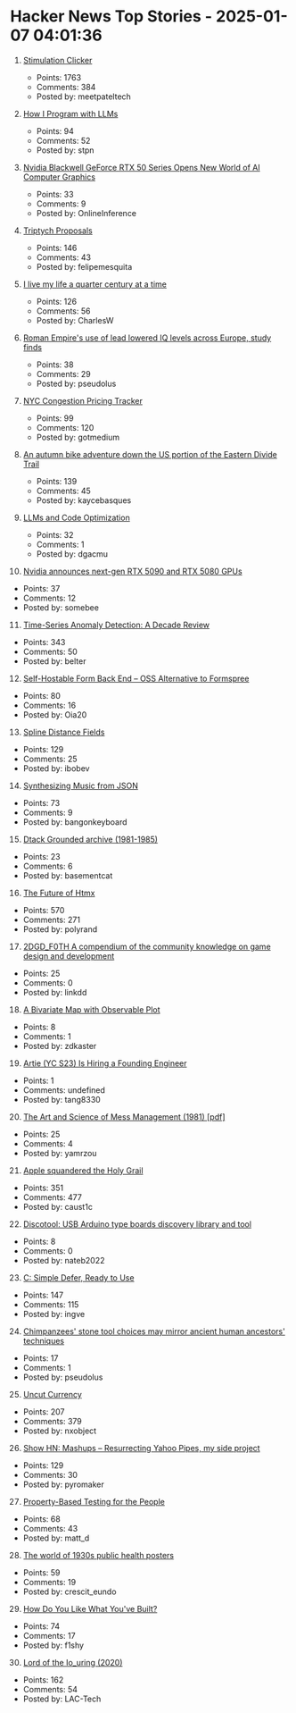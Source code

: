 # Hacker News Top Stories - 2025-01-07 04:01:36

1. [Stimulation Clicker](https://neal.fun/stimulation-clicker/)
   - Points: 1763
   - Comments: 384
   - Posted by: meetpateltech

2. [How I Program with LLMs](https://crawshaw.io/blog/programming-with-llms)
   - Points: 94
   - Comments: 52
   - Posted by: stpn

3. [Nvidia Blackwell GeForce RTX 50 Series Opens New World of AI Computer Graphics](https://nvidianews.nvidia.com/news/nvidia-blackwell-geforce-rtx-50-series-opens-new-world-of-ai-computer-graphics)
   - Points: 33
   - Comments: 9
   - Posted by: OnlineInference

4. [Triptych Proposals](https://alexanderpetros.com/triptych/)
   - Points: 146
   - Comments: 43
   - Posted by: felipemesquita

5. [I live my life a quarter century at a time](https://tla.systems/blog/2025/01/04/i-live-my-life-a-quarter-century-at-a-time/)
   - Points: 126
   - Comments: 56
   - Posted by: CharlesW

6. [Roman Empire's use of lead lowered IQ levels across Europe, study finds](https://www.theguardian.com/science/2025/jan/06/roman-empires-use-of-lead-lowered-iq-levels-across-europe-study-finds)
   - Points: 38
   - Comments: 29
   - Posted by: pseudolus

7. [NYC Congestion Pricing Tracker](https://www.congestion-pricing-tracker.com/)
   - Points: 99
   - Comments: 120
   - Posted by: gotmedium

8. [An autumn bike adventure down the US portion of the Eastern Divide Trail](https://www.crazyguyonabike.com/doc/?doc_id=26078)
   - Points: 139
   - Comments: 45
   - Posted by: kaycebasques

9. [LLMs and Code Optimization](https://wiredream.com/llm-optimizing-digit-diff/)
   - Points: 32
   - Comments: 1
   - Posted by: dgacmu

10. [Nvidia announces next-gen RTX 5090 and RTX 5080 GPUs](https://www.theverge.com/2025/1/6/24337396/nvidia-rtx-5080-5090-5070-ti-5070-price-release-date)
   - Points: 37
   - Comments: 12
   - Posted by: somebee

11. [Time-Series Anomaly Detection: A Decade Review](https://arxiv.org/abs/2412.20512)
   - Points: 343
   - Comments: 50
   - Posted by: belter

12. [Self-Hostable Form Back End – OSS Alternative to Formspree](https://github.com/FormBee/FormBee)
   - Points: 80
   - Comments: 16
   - Posted by: Oia20

13. [Spline Distance Fields](https://zone.dog/braindump/spline_fields/)
   - Points: 129
   - Comments: 25
   - Posted by: ibobev

14. [Synthesizing Music from JSON](https://phoboslab.org/log/2025/01/synth)
   - Points: 73
   - Comments: 9
   - Posted by: bangonkeyboard

15. [Dtack Grounded archive (1981-1985)](http://www.easy68k.com/paulrsm/dg/)
   - Points: 23
   - Comments: 6
   - Posted by: basementcat

16. [The Future of Htmx](https://htmx.org/essays/future/)
   - Points: 570
   - Comments: 271
   - Posted by: polyrand

17. [2DGD_F0TH A compendium of the community knowledge on game design and development](https://github.com/2DGD-F0TH/2DGD_F0TH)
   - Points: 25
   - Comments: 0
   - Posted by: linkdd

18. [A Bivariate Map with Observable Plot](https://observablehq.observablehq.cloud/pangea/plot/bivariate-map)
   - Points: 8
   - Comments: 1
   - Posted by: zdkaster

19. [Artie (YC S23) Is Hiring a Founding Engineer](https://www.ycombinator.com/companies/artie/jobs/N3AosVU-founding-engineer)
   - Points: 1
   - Comments: undefined
   - Posted by: tang8330

20. [The Art and Science of Mess Management (1981) [pdf]](https://www.systemswisdom.com/sites/default/files/Ackoff-1981-Mess-Management_0.pdf)
   - Points: 25
   - Comments: 4
   - Posted by: yamrzou

21. [Apple squandered the Holy Grail](https://xeiaso.net/blog/2025/squandered-holy-grail/)
   - Points: 351
   - Comments: 477
   - Posted by: caust1c

22. [Discotool: USB Arduino type boards discovery library and tool](https://github.com/Neradoc/discotool)
   - Points: 8
   - Comments: 0
   - Posted by: nateb2022

23. [C: Simple Defer, Ready to Use](https://gustedt.wordpress.com/2025/01/06/simple-defer-ready-to-use/)
   - Points: 147
   - Comments: 115
   - Posted by: ingve

24. [Chimpanzees' stone tool choices may mirror ancient human ancestors' techniques](https://phys.org/news/2025-01-chimpanzees-stone-tool-choices-mirror.html)
   - Points: 17
   - Comments: 1
   - Posted by: pseudolus

25. [Uncut Currency](https://www.usmint.gov/paper-currency/uncut-currency/)
   - Points: 207
   - Comments: 379
   - Posted by: nxobject

26. [Show HN: Mashups – Resurrecting Yahoo Pipes, my side project](https://www.mashups.io)
   - Points: 129
   - Comments: 30
   - Posted by: pyromaker

27. [Property-Based Testing for the People](https://repository.upenn.edu/entities/publication/72ca3499-c5f6-4fc1-b5a3-9d66d8dd534e)
   - Points: 68
   - Comments: 43
   - Posted by: matt_d

28. [The world of 1930s public health posters](https://worldhistory.substack.com/p/brush-your-teeth-drink-milk-and-watch)
   - Points: 59
   - Comments: 19
   - Posted by: crescit_eundo

29. [How Do You Like What You've Built?](https://morrisbrodersen.de/how-do-you-like-what-you-built/)
   - Points: 74
   - Comments: 17
   - Posted by: f1shy

30. [Lord of the Io_uring (2020)](https://unixism.net/loti/index.html)
   - Points: 162
   - Comments: 54
   - Posted by: LAC-Tech

